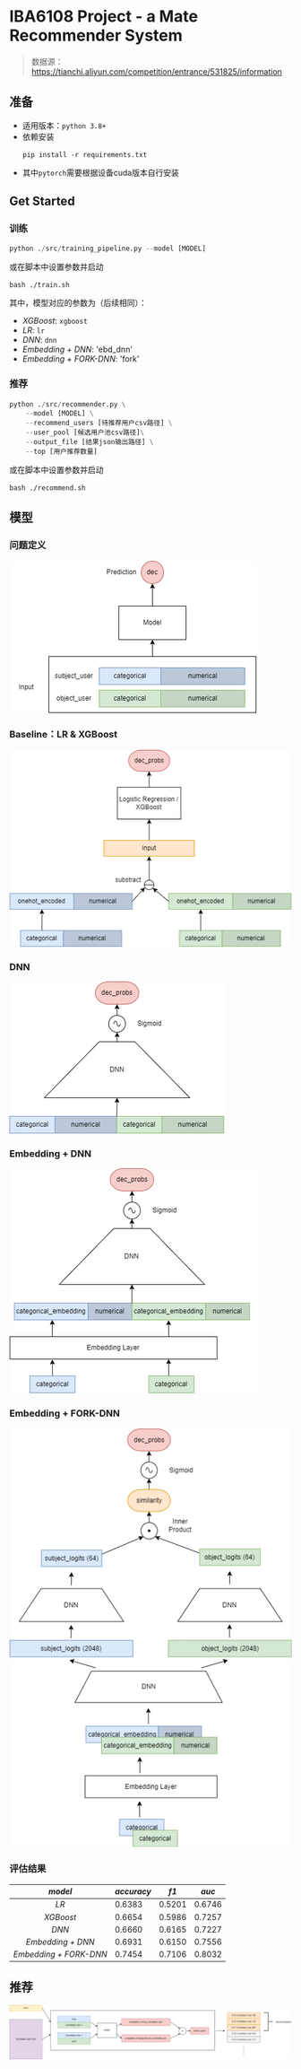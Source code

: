 # IBA6108 Project - a Mate Recommender System 

> 数据源：https://tianchi.aliyun.com/competition/entrance/531825/information

## 准备  

- 适用版本：`python 3.8+`
- 依赖安装
    ```shell
    pip install -r requirements.txt
    ```
- 其中`pytorch`需要根据设备cuda版本自行安装

## Get Started

### 训练  

```python
python ./src/training_pipeline.py --model [MODEL]
```
或在脚本中设置参数并启动  
```shell
bash ./train.sh
```

其中，模型对应的参数为（后续相同）：  
- *XGBoost*: `xgboost`
- *LR*: `lr`
- *DNN*: `dnn`
- *Embedding + DNN*: 'ebd_dnn'
- *Embedding + FORK-DNN*: 'fork'

### 推荐  

```python
python ./src/recommender.py \
    --model [MODEL] \
    --recommend_users [待推荐用户csv路径] \
    --user_pool [候选用户池csv路径]\
    --output_file [结果json输出路径] \
    --top [用户推荐数量]
```
或在脚本中设置参数并启动  
```shell
bash ./recommend.sh
```

## 模型

### 问题定义

![prediction_definition](./docs/架构设计/definition.png)

### Baseline：LR & XGBoost  

![classic_models](./docs/架构设计/classic_model.png)

### DNN  

![dnn](./docs/架构设计/dnn.png)

### Embedding + DNN

![embedding_dnn](./docs/架构设计/embedding_dnn.png)

### Embedding + FORK-DNN

![fork](./docs/架构设计/fork.png)

### 评估结果  
|*model*|*accuracy*|*f1*|*auc*|
|:-----:|-------|----|----|
|*LR*|0.6383|0.5201|0.6746|
|*XGBoost*|0.6654|0.5986|0.7257|
|*DNN*|0.6660|0.6165|0.7227|
|*Embedding + DNN*|0.6931|0.6150|0.7556|
|*Embedding + FORK-DNN*|0.7454|0.7106|0.8032|


## 推荐

![recommender](./docs/架构设计/recommender.png)





